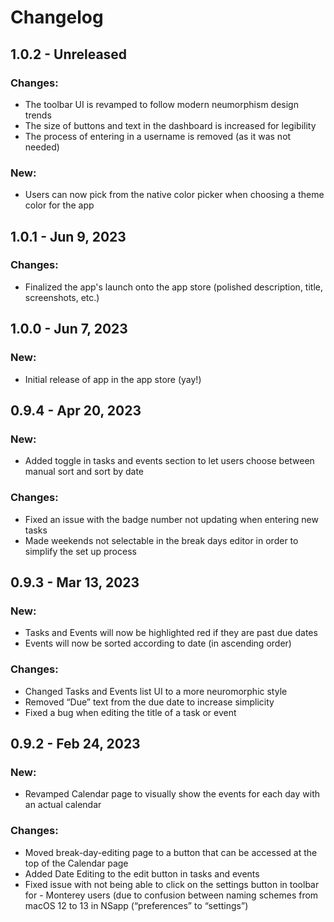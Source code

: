 # Changelog

## 1.0.2 - Unreleased

### Changes:
- The toolbar UI is revamped to follow modern neumorphism design trends
- The size of buttons and text in the dashboard is increased for legibility
- The process of entering in a username is removed (as it was not needed)

### New:
- Users can now pick from the native color picker when choosing a theme color for the app

## 1.0.1 - Jun 9, 2023

### Changes:
- Finalized the app's launch onto the app store (polished description, title, screenshots, etc.)

## 1.0.0 - Jun 7, 2023

### New:
- Initial release of app in the app store (yay!)

## 0.9.4 - Apr 20, 2023

### New:
- Added toggle in tasks and events section to let users choose between manual sort and sort by date

### Changes:
- Fixed an issue with the badge number not updating when entering new tasks
- Made weekends not selectable in the break days editor in order to simplify the set up process

## 0.9.3 - Mar 13, 2023

### New:
- Tasks and Events will now be highlighted red if they are past due dates
- Events will now be sorted according to date (in ascending order)

### Changes:
- Changed Tasks and Events list UI to a more neuromorphic style
- Removed “Due” text from the due date to increase simplicity
- Fixed a bug when editing the title of a task or event

## 0.9.2 - Feb 24, 2023

### New:
- Revamped Calendar page to visually show the events for each day with an actual calendar

### Changes:
- Moved break-day-editing page to a button that can be accessed at the top of the Calendar page
- Added Date Editing to the edit button in tasks and events
- Fixed issue with not being able to click on the settings button in toolbar for - Monterey users (due to confusion between naming schemes from macOS 12 to 13 in NSapp (“preferences” to “settings”)
